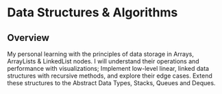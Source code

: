 # Data Structures & Algorithms

## Overview
My personal learning with the principles of data storage in Arrays, ArrayLists & LinkedList nodes. I will understand their operations and performance with visualizations; Implement low-level linear, linked data structures with recursive methods, and explore their edge cases. Extend these structures to the Abstract Data Types, Stacks, Queues and Deques.